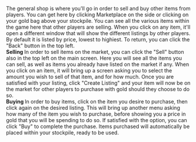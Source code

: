 The general shop is where you'll go in order to sell and buy other items from players. You can get here by clicking Marketplace on the side or clicking on your gold bag above your stockpile. You can see all the various items within the game here that other players are selling. When you click on any item, it'll open a different window that will show the different listings by other players. By default it is listed by price, lowest to highiest. To return, you can click the "Back" button in the top left. 
<br />
<b> Selling </b>
In order to sell items on the market, you can click the "Sell" button also in the top left on the main screen. Here you will see all the items you can sell, as well as items you already have listed on the market if any. When you click on an item, it will bring up a screen asking you to select the amount you wish to sell of that item, and for how much. Once you are satisfied with your listing, click "Create Listing" and your item will now be on the market for other players to purchase with gold should they choose to do so.
<br />
<b> Buying </b>
In order to buy items, click on the item you desire to purchase, then click again on the desired listing. This will bring up another menu asking how many of the item you wish to purchase, before showing you a price in gold that you will be spending to do so. If satisfied with the option, you can click "Buy" to complete the purchase. Items purchased will automatically be placed within your stockpile, ready to be used.